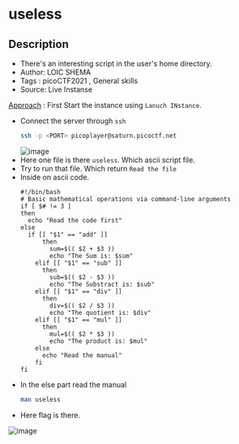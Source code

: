 # useless

## Description
- There's an interesting script in the user's home directory.
- Author: LOIC SHEMA
- Tags  : picoCTF2021 , General skills
- Source: Live Instanse

<ins>Approach</ins> :
 First Start the instance using `Lanuch INstance`.
- Connect the server through `ssh`
  ```bash
  ssh -p <PORT> picoplayer@saturn.picoctf.net
  ```
  ![image](https://github.com/RajkumarShanmugam1/picoCTF_writeups/assets/76644058/d34ba26f-47fd-42b4-90be-198696844f78)
- Here one file is there `useless`. Which ascii script file.
- Try to run that file. Which return `Read the file`
- Inside on ascii code.
  ```ascii
  #!/bin/bash
  # Basic mathematical operations via command-line arguments
  if [ $# != 3 ]
  then
    echo "Read the code first"
  else
    if [[ "$1" == "add" ]]
	    then 
	      sum=$(( $2 + $3 ))
	      echo "The Sum is: $sum"  
 	  elif [[ "$1" == "sub" ]]
	    then 
	      sub=$(( $2 - $3 ))
	      echo "The Substract is: $sub" 
	  elif [[ "$1" == "div" ]]
	    then 
	      div=$(( $2 / $3 ))
	      echo "The quotient is: $div" 
	  elif [[ "$1" == "mul" ]]
	    then
	      mul=$(( $2 * $3 ))
	      echo "The product is: $mul" 
	  else
	    echo "Read the manual"
	  fi
  fi
  ```
- In the else part read the manual
   ```bash
   man useless
   ```
- Here flag is there.
  
![image](https://github.com/RajkumarShanmugam1/picoCTF_writeups/assets/76644058/9cd7ea50-ad7c-4009-af5b-1b72903c95f1)
